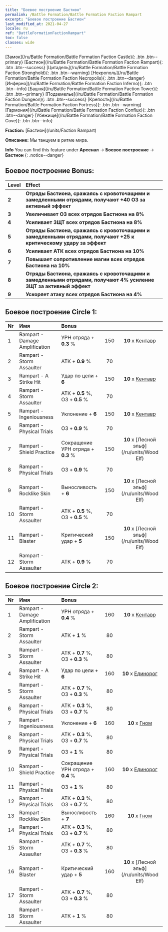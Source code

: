 ```yaml
---
title: "Боевое построение Бастион"
permalink: /Battle Formation/Battle Formation Faction Rampart
excerpt: "Боевое построение Бастион"
last_modified_at: 2021-04-27
locale: ru
ref: "BattleFormationFactionRampart"
toc: false
classes: wide
---
```

 [Замок](/ru/Battle Formation/Battle Formation Faction Castle){: .btn .btn--primary} [Бастион](/ru/Battle Formation/Battle Formation Faction Rampart){: .btn .btn--success} [Цитадель](/ru/Battle Formation/Battle Formation Faction Stronghold){: .btn .btn--warning} [Некрополь](/ru/Battle Formation/Battle Formation Faction Necropolis){: .btn .btn--danger} [Инферно](/ru/Battle Formation/Battle Formation Faction Inferno){: .btn .btn--info} [Башня](/ru/Battle Formation/Battle Formation Faction Tower){: .btn .btn--primary} [Подземелье](/ru/Battle Formation/Battle Formation Faction Dungeon){: .btn .btn--success} [Крепость](/ru/Battle Formation/Battle Formation Faction Fortress){: .btn .btn--warning} [Гармония](/ru/Battle Formation/Battle Formation Faction Conflux){: .btn .btn--danger} [Убежище](/ru/Battle Formation/Battle Formation Faction Cove){: .btn .btn--info} 

  **Fraction:** [Бастион](/units/Faction Rampart)

  **Описание:** Мы танцуем в ритме мира.

**Info** You can find this feature under **Арсенал** -> **Боевое построение** -> **Бастион** 
{: .notice--danger}

## Боевое построение Bonus:

  | Level |         Effect        |
  |:------|:---------------------|
  | **2** | **Отряды Бастиона, сражаясь с кровоточащими и замедленными отрядами, получают +40 ОЗ за активный эффект** |
  | **3** | **Увеличивает ОЗ всех отрядов Бастиона на 8%** |
  | **4** | **Усиливает ЗЩТ всех отрядов Бастиона на 8%** |
  | **5** | **Отряды Бастиона, сражаясь с кровоточащими и замедленными отрядами, получают +25 к критическому удару за эффект** |
  | **6** | **Усиливает АТК всех отрядов Бастиона на 10%** |
  | **7** | **Повышает сопротивление магии всех отрядов Бастиона на 10%** |
  | **8** | **Отряды Бастиона, сражаясь с кровоточащими и замедленными отрядами, получают 4% усиление ЗЩТ за активный эффект** |
  | **9** | **Ускоряет атаку всех отрядов Бастиона на 4%** |

## Боевое построение Circle 1:

  |  Nr  |  Имя   |  Bonus  | <i class="fas fa-flask"/>  |  <i class="fab fa-optin-monster"/> |
  |:-----|:--------------------|:---------|:-----------------:|:----------------:|
  | 1 | Rampart - Damage Amplification | УРН отряда + **0.3** % | 150 |  **10** x [Кентавр](/ru/units/Centaur) |
  | 2 | Rampart - Storm Assaulter | АТК + **0.9** % | 70 |   |
  | 3 | Rampart - A Strike Hit | Удар по цели + **6**  | 150 |  **10** x [Кентавр](/ru/units/Centaur) |
  | 4 | Rampart - Storm Assaulter | АТК + **0.5** %, ОЗ + **0.5** % | 70 |   |
  | 5 | Rampart - Ingeniousness | Уклонение + **6**  | 150 |  **10** x [Кентавр](/ru/units/Centaur) |
  | 6 | Rampart - Physical Trials | ОЗ + **0.9** % | 70 |   |
  | 7 | Rampart - Shield Practice | Сокращение УРН отряда + **0.3** % | 150 |  **10** x [Лесной эльф](/ru/units/Wood Elf) |
  | 8 | Rampart - Physical Trials | ОЗ + **0.9** % | 70 |   |
  | 9 | Rampart - Rocklike Skin | Выносливость + **6**  | 150 |  **10** x [Лесной эльф](/ru/units/Wood Elf) |
  | 10 | Rampart - Storm Assaulter | АТК + **0.5** %, ОЗ + **0.5** % | 70 |   |
  | 11 | Rampart - Blaster | Критический удар + **5**  | 150 |  **10** x [Лесной эльф](/ru/units/Wood Elf) |
  | 12 | Rampart - Storm Assaulter | АТК + **0.9** % | 70 |   |
  


## Боевое построение Circle 2:

  |  Nr  |  Имя   |  Bonus  | <i class="fas fa-flask"/>  |  <i class="fab fa-optin-monster"/> |
  |:-----|:--------------------|:---------|:-----------------:|:----------------:|
  | 1 | Rampart - Damage Amplification | УРН отряда + **0.4** % | 160 |  **10** x [Кентавр](/ru/units/Centaur) |
  | 2 | Rampart - Storm Assaulter | АТК + **1** % | 80 |   |
  | 3 | Rampart - Storm Assaulter | АТК + **0.7** %, ОЗ + **0.3** % | 80 |   |
  | 4 | Rampart - A Strike Hit | Удар по цели + **6**  | 160 |  **10** x [Единорог](/ru/units/Unicorn) |
  | 5 | Rampart - Storm Assaulter | АТК + **0.7** %, ОЗ + **0.3** % | 80 |   |
  | 6 | Rampart - Physical Trials | АТК + **0.3** %, ОЗ + **0.7** % | 80 |   |
  | 7 | Rampart - Ingeniousness | Уклонение + **6**  | 160 |  **10** x [Гном](/ru/units/Dwarf) |
  | 8 | Rampart - Physical Trials | АТК + **0.3** %, ОЗ + **0.7** % | 80 |   |
  | 9 | Rampart - Physical Trials | ОЗ + **1** % | 80 |   |
  | 10 | Rampart - Shield Practice | Сокращение УРН отряда + **0.4** % | 160 |  **10** x [Единорог](/ru/units/Unicorn) |
  | 11 | Rampart - Physical Trials | ОЗ + **1** % | 80 |   |
  | 12 | Rampart - Physical Trials | АТК + **0.3** %, ОЗ + **0.7** % | 80 |   |
  | 13 | Rampart - Rocklike Skin | Выносливость + **7**  | 160 |  **10** x [Гном](/ru/units/Dwarf) |
  | 14 | Rampart - Physical Trials | АТК + **0.3** %, ОЗ + **0.7** % | 80 |   |
  | 15 | Rampart - Storm Assaulter | АТК + **0.7** %, ОЗ + **0.3** % | 80 |   |
  | 16 | Rampart - Blaster | Критический удар + **5**  | 160 |  **10** x [Лесной эльф](/ru/units/Wood Elf) |
  | 17 | Rampart - Storm Assaulter | АТК + **0.7** %, ОЗ + **0.3** % | 80 |   |
  | 18 | Rampart - Storm Assaulter | АТК + **1** % | 80 |   |
  


